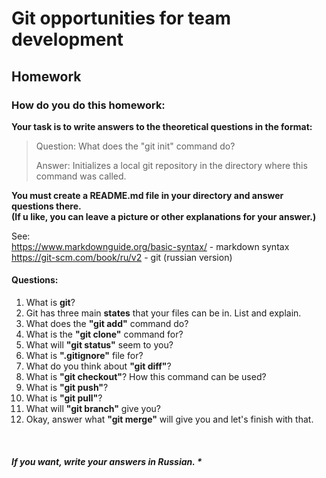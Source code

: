# Git opportunities for team development

## Homework

### How do you do this homework:
__Your task is to write answers to the theoretical questions in the format:__<br>
> Question: What does the "git init" command do?
>
> Answer: Initializes a local git repository in the directory where this command was called.


__You must create a README.md file in your directory and answer questions there.__<br>
__(If u like, you can leave a picture or other explanations for your answer.)__

See: <br>
https://www.markdownguide.org/basic-syntax/ - markdown syntax <br>
https://git-scm.com/book/ru/v2 - git (russian version)


#### Questions:

1. What is **git**? <br>
2. Git has three main **states** that your files can be in. List and explain. <br>
3. What does the **"git add"** command do? <br>
4. What is the **"git clone"** command for? <br>
5. What will **"git status"** seem to you? <br>
6. What is **".gitignore"** file for? <br>
7. What do you think about **"git diff"**? <br>
8. What is **"git checkout"**? How this command can be used? <br>
9. What is **"git push"**? <br>
10. What is **"git pull"**? <br>
11. What will **"git branch"** give you?
12. Okay, answer what **"git merge"** will give you and let's finish with that.

<br>

##### If you want, write your answers in Russian. *
